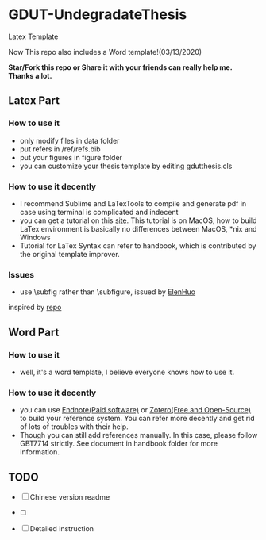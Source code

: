 # GDUT-UndegradateThesis
Latex Template

Now This repo also includes a Word template!(03/13/2020)

**Star/Fork this repo or Share it with your friends can really help me. Thanks a lot.**

## Latex Part
### How to use it

- only modify files in data folder
- put refers in /ref/refs.bib
- put your figures in figure folder
- you can customize your thesis template by editing gdutthesis.cls

### How to use it decently

- I recommend Sublime and LaTexTools to compile and generate pdf in case using terminal is complicated and indecent
- you can get a tutorial on this [site](https://mp.weixin.qq.com/s/E9l9akguR1bOhd-Q4wruCg). This tutorial is on MacOS, how to build LaTex environment is basically no differences between MacOS, *nix and Windows 
- Tutorial for LaTex Syntax can refer to handbook, which is contributed by the original template improver.


### Issues
- use \subfig rather than \subfigure, issued by [ElenHuo](https://github.com/ElenHuo)


inspired by [repo](https://github.com/Daniel612/gdutthesis) 

## Word Part
### How to use it

- well, it's a word template, I believe everyone knows how to use it.

### How to use it decently
- you can use [Endnote(Paid software)](https://endnote.com/) or [Zotero(Free and Open-Source)](https://www.zotero.org/) to build your reference system. You can refer more decently and get rid of lots of troubles with their help.
- Though you can still add references manually. In this case, please follow GBT7714 strictly. See document in handbook folder for more information.

## TODO

- [ ] Chinese version readme
- [ ] 

- [ ] Detailed instruction

